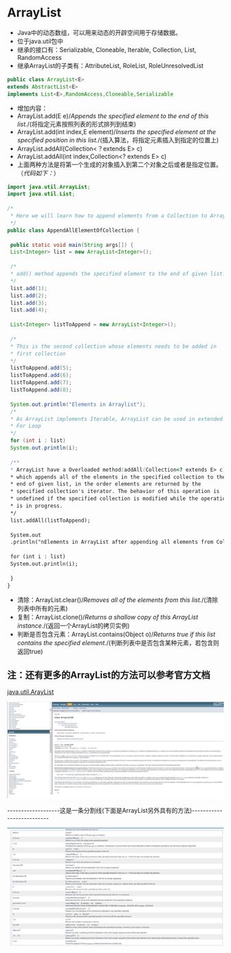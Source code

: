 # ArrayList
* Java中的动态数组，可以用来动态的开辟空间用于存储数据。
 * 位于java.util包中
 * 继承的接口有：Serializable, Cloneable, Iterable<E>, Collection<E>, List<E>, RandomAccess
 * 继承ArrayList的子类有：AttributeList, RoleList, RoleUnresolvedList

```java
public class ArrayList<E>
extends AbstractList<E>
implements List<E>,RandomAccess,Cloneable,Serializable

```

* 增加内容：
 * ArrayList.add(E e)/*Appends the specified element to the end of this list.*/(将指定元素按照列表的形式排列到结束)
 * ArrayList.add(int index,E element)/*Inserts the specified element at the specified position in this list.*/(插入算法，将指定元素插入到指定的位置上)
 * ArrayList.addAll(Collection<？extends E> c)
 * ArrayList.addAll(int index,Collection<? extends E> c)
 * 上面两种方法是将第一个生成的对象插入到第二个对象之后或者是指定位置。（*代码如下：*）

```Java
import java.util.ArrayList;
import java.util.List;

/*
 * Here we will learn how to append elements from a Collection to ArrayList.
 */
public class AppendAllElementOfCollection {

 public static void main(String args[]) {
 List<Integer> list = new ArrayList<Integer>();

 /*
 * add() method appends the specified element to the end of given list.
 */
 list.add(1);
 list.add(2);
 list.add(3);
 list.add(4);

 List<Integer> listToAppend = new ArrayList<Integer>();

 /*
 * This is the second collection whose elements needs to be added in
 * first collection
 */
 listToAppend.add(5);
 listToAppend.add(6);
 listToAppend.add(7);
 listToAppend.add(8);

 System.out.println("Elements in Arraylist");
 /*
 * As ArrayList implements Iterable, ArrayList can be used in extended
 * For Loop
 */
 for (int i : list)
 System.out.println(i);

 /**
 * ArrayList have a Overloaded method(addAll(Collection<? extends E> c))
 * which appends all of the elements in the specified collection to the
 * end of given list, in the order elements are returned by the
 * specified collection's iterator. The behavior of this operation is
 * undefined if the specified collection is modified while the operation
 * is in progress.
 */
 list.addAll(listToAppend);

 System.out
 .println("nElements in ArrayList after appending all elements from Collection");

 for (int i : list)
 System.out.println(i);

 }
}
```

* 清除：ArrayList.clear()/*Removes all of the elements from this list.*/(清除列表中所有的元素)
* 复制：ArrayList.clone()/*Returns a shallow copy of this ArrayList instance.*/(返回一个ArrayList的拷贝实例)
* 判断是否包含元素：ArrayList.contains(Object o)/*Returns true if this list contains the specified element.*/(判断列表中是否包含某种元素，若包含则返回true)

## 注：还有更多的ArrayList的方法可以参考官方文档

[java.util.ArayList](http://tool.oschina.net/apidocs/apidoc?api=jdk_7u4)

![](https://github.com/kentanvictor/STUDY/blob/Image/old_image/ArrayList.png?raw=true)

-------------------这是一条分割线(下面是ArrayList另外具有的方法)--------------------------

![](../image/method.png)
